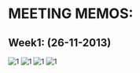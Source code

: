 MEETING MEMOS:
==============

Week1: (26-11-2013)
-------------------
![1](https://www.dropbox.com/s/y5ku6z37weg16id/2013-11-26%2010.03.06.jpg)
![1](https://www.dropbox.com/s/5kx21yz8j40i36p/2013-11-26%2010.15.10.jpg)
![1](https://www.dropbox.com/s/bj08tjszojuikre/2013-11-26%2010.47.19.jpg)
![1](https://www.dropbox.com/s/50jxdnaj1ztn3ro/2013-11-26%2010.55.57.jpg)


